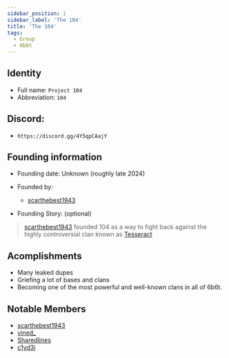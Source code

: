 ```yaml
---
sidebar_position: 1
sidebar_label: 'The 104'
title: 'The 104'
tags:
  - Group
  - 6b6t
---
```



## Identity
* Full name: `Project 104` 
* Abbreviation: `104`

## Discord:
* `https://discord.gg/4Y5qpCAajY`

## Founding information
* Founding date: Unknown (roughly late 2024)
* Founded by: 
  * [scarthebest1943](../Players/scar.md)

* Founding Story: (optional)
> [scarthebest1943](../Players/scar.md) founded 104 as a way to fight back against the highly controversial clan known as [Tesseract](../Groups/Tesseract.md)

## Acomplishments
- Many leaked dupes
- Griefing a lot of bases and clans
- Becoming one of the most powerful and well-known clans in all of 6b6t.

## Notable Members
- [scarthebest1943](../Players/scar.md) 
- [vined_](../Players/vined_.md) 
- [Sharedlines](../Players/sharedlines.md) 
- [c1yd3i](../Players/clyde.md) 

